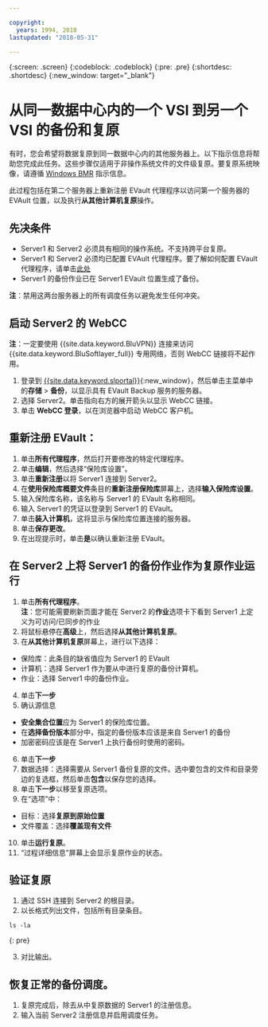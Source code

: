 ```yaml
---

copyright:
  years: 1994, 2018
lastupdated: "2018-05-31"

---
```

{:screen: .screen}
{:codeblock: .codeblock}
{:pre: .pre}
{:shortdesc: .shortdesc}
{:new_window: target="_blank"}

# 从同一数据中心内的一个 VSI 到另一个 VSI 的备份和复原

有时，您会希望将数据复原到同一数据中心内的其他服务器上。以下指示信息将帮助您完成此任务。这些步骤仅适用于非操作系统文件的文件级复原。要复原系统映像，请遵循 [Windows BMR](restoring-evault-bmr-system-volume-image.html) 指示信息。

此过程包括在第二个服务器上重新注册 EVault 代理程序以访问第一个服务器的 EVAult 位置，以及执行**从其他计算机复原**操作。


## 先决条件

- Server1 和 Server2 必须具有相同的操作系统。不支持跨平台复原。
- Server1 和 Server2 必须均已配置 EVAult 代理程序。要了解如何配置 EVault 代理程序，请单击[此处](index.html#configuring-evault-agent-in-webcc)
- Server1 的备份作业已在 Server1 EVault 位置生成了备份。

**注**：禁用这两台服务器上的所有调度任务以避免发生任何冲突。 

## 启动 Server2 的 WebCC

**注**：一定要使用 {{site.data.keyword.BluVPN}} 连接来访问 {{site.data.keyword.BluSoftlayer_full}} 专用网络，否则 WebCC 链接将不起作用。

1. 登录到 [{{site.data.keyword.slportal}}](https://control.softlayer.com/){:new_window}，然后单击主菜单中的**存储** > **备份**，以显示具有 EVault Backup 服务的服务器。 
2. 选择 Server2。单击指向右方的展开箭头以显示 WebCC 链接。
3. 单击 **WebCC 登录**，以在浏览器中启动 WebCC 客户机。

## 重新注册 EVault：
1. 单击**所有代理程序**，然后打开要修改的特定代理程序。
2. 单击**编辑**，然后选择“保险库设置”。
3. 单击**重新注册**以将 Server1 连接到 Server2。
4. 在**使用保险库概要文件**条目的**重新注册保险库**屏幕上，选择**输入保险库设置**。
5. 输入保险库名称，该名称与 Server1 的 EVault 名称相同。
6. 输入 Server1 的凭证以登录到 Server1 的 EVault。
7. 单击**装入计算机**，这将显示与保险库位置连接的服务器。
8. 单击**保存更改**。
9. 在出现提示时，单击**是**以确认重新注册 EVault。

## 在 Server2 上将 Server1 的备份作业作为复原作业运行

1. 单击**所有代理程序**。<br/> **注**：您可能需要刷新页面才能在 Server2 的**作业**选项卡下看到 Server1 上定义为可访问/已同步的作业
2. 将鼠标悬停在**高级**上，然后选择**从其他计算机复原**。
3. 在**从其他计算机复原**屏幕上，进行以下选择：
  - 保险库：此条目的缺省值应为 Server1 的 EVault
  - 计算机：选择 Server1 作为要从中进行复原的备份计算机。 
  - 作业：选择 Server1 中的备份作业。
4. 单击**下一步**
5. 确认源信息
  - **安全集合位置**应为 Server1 的保险库位置。
  - 在**选择备份版本**部分中，指定的备份版本应该是来自 Server1 的备份
  - 加密密码应该是在 Server1 上执行备份时使用的密码。
6. 单击**下一步**
7. 数据选择：选择需要从 Server1 备份复原的文件。选中要包含的文件和目录旁边的复选框，然后单击**包含**以保存您的选择。
8. 单击**下一步**以移至复原选项。
9. 在“选项”中：
  - 目标：选择**复原到原始位置**
  - 文件覆盖：选择**覆盖现有文件**
10. 单击**运行复原**。
11. “过程详细信息”屏幕上会显示复原作业的状态。


## 验证复原

1. 通过 SSH 连接到 Server2 的根目录。
2. 以长格式列出文件，包括所有目录条目。
  ```
  ls -la
  ```
  {: pre}
  
3. 对比输出。
  
## 恢复正常的备份调度。

1. 复原完成后，除去从中复原数据的 Server1 的注册信息。 
2. 输入当前 Server2 注册信息并启用调度任务。
 

  

 
 
  
  
